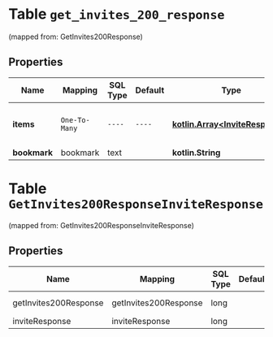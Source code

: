 
# Table `get_invites_200_response`
(mapped from: GetInvites200Response)

## Properties
Name | Mapping | SQL Type | Default | Type | Description | Notes
---- | ------- | -------- | ------- | ---- | ----------- | -----
**items** | `One-To-Many` | `----` | `----`  | [**kotlin.Array&lt;InviteResponse&gt;**](InviteResponse.md) | List of invite and request data. | 
**bookmark** | bookmark | text |  | **kotlin.String** |  |  [optional]


# **Table `GetInvites200ResponseInviteResponse`**
(mapped from: GetInvites200ResponseInviteResponse)

## Properties
Name | Mapping | SQL Type | Default | Type | Description | Notes
---- | ------- | -------- | ------- | ---- | ----------- | -----
getInvites200Response | getInvites200Response | long | | kotlin.Long | Primary Key | *one*
inviteResponse | inviteResponse | long | | kotlin.Long | Foreign Key | *many*




